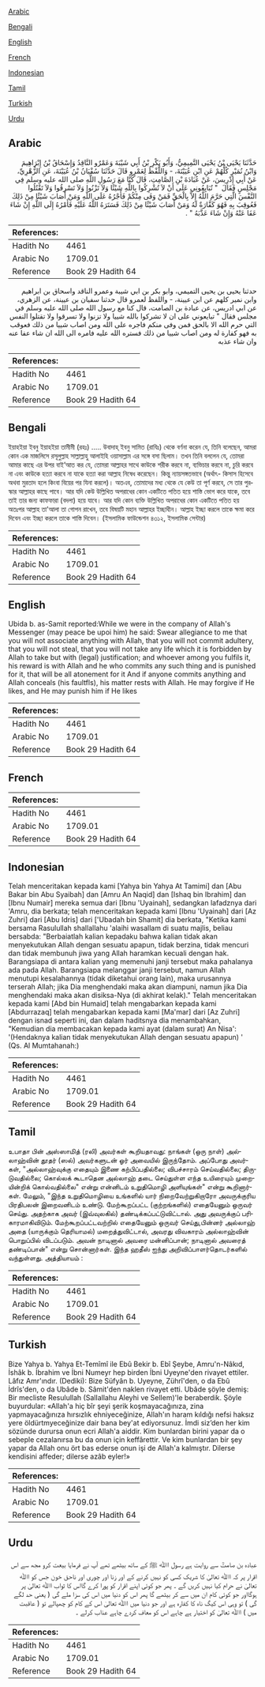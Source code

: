 [Arabic](#arabic)

[Bengali](#bengali)

[English](#english)

[French](#french)

[Indonesian](#indonesian)

[Tamil](#tamil)

[Turkish](#turkish)

[Urdu](#urdu)

## Arabic


<div dir="rtl" lang="ar" style={{fontSize:'larger',backgroundColor:'#f8f9fa',padding:20}}>
حَدَّثَنَا يَحْيَى بْنُ يَحْيَى التَّمِيمِيُّ، وَأَبُو بَكْرِ بْنُ أَبِي شَيْبَةَ وَعَمْرٌو النَّاقِدُ وَإِسْحَاقُ بْنُ إِبْرَاهِيمَ وَابْنُ نُمَيْرٍ كُلُّهُمْ عَنِ ابْنِ عُيَيْنَةَ، - وَاللَّفْظُ لِعَمْرٍو قَالَ حَدَّثَنَا سُفْيَانُ بْنُ عُيَيْنَةَ، عَنِ الزُّهْرِيِّ، عَنْ أَبِي إِدْرِيسَ، عَنْ عُبَادَةَ بْنِ الصَّامِتِ، قَالَ كُنَّا مَعَ رَسُولِ اللَّهِ صلى الله عليه وسلم فِي مَجْلِسٍ فَقَالَ ‏ "‏ تُبَايِعُونِي عَلَى أَنْ لاَ تُشْرِكُوا بِاللَّهِ شَيْئًا وَلاَ تَزْنُوا وَلاَ تَسْرِقُوا وَلاَ تَقْتُلُوا النَّفْسَ الَّتِي حَرَّمَ اللَّهُ إِلاَّ بِالْحَقِّ فَمَنْ وَفَى مِنْكُمْ فَأَجْرُهُ عَلَى اللَّهِ وَمَنْ أَصَابَ شَيْئًا مِنْ ذَلِكَ فَعُوقِبَ بِهِ فَهُوَ كَفَّارَةٌ لَهُ وَمَنْ أَصَابَ شَيْئًا مِنْ ذَلِكَ فَسَتَرَهُ اللَّهُ عَلَيْهِ فَأَمْرُهُ إِلَى اللَّهِ إِنْ شَاءَ عَفَا عَنْهُ وَإِنْ شَاءَ عَذَّبَهُ ‏"‏ ‏.‏
</div>
<div style={{backgroundColor:'#f8f9fa',padding:20, marginBottom: 10}}><table> <thead> <tr> <th>References:</th> <th></th> </tr> </thead> <tbody><tr><td>Hadith No</td><td>4461</td></tr><tr><td>Arabic No</td><td>1709.01</td></tr><tr><td>Reference</td><td>Book 29 Hadith 64</td></tr></tbody></table></div>


<div dir="rtl" lang="ar" style={{fontSize:'larger',backgroundColor:'#f8f9fa',padding:20}}>
حدثنا يحيى بن يحيى التميمي، وابو بكر بن ابي شيبة وعمرو الناقد واسحاق بن ابراهيم وابن نمير كلهم عن ابن عيينة، - واللفظ لعمرو قال حدثنا سفيان بن عيينة، عن الزهري، عن ابي ادريس، عن عبادة بن الصامت، قال كنا مع رسول الله صلى الله عليه وسلم في مجلس فقال " تبايعوني على ان لا تشركوا بالله شييا ولا تزنوا ولا تسرقوا ولا تقتلوا النفس التي حرم الله الا بالحق فمن وفى منكم فاجره على الله ومن اصاب شييا من ذلك فعوقب به فهو كفارة له ومن اصاب شييا من ذلك فستره الله عليه فامره الى الله ان شاء عفا عنه وان شاء عذبه
</div>
<div style={{backgroundColor:'#f8f9fa',padding:20, marginBottom: 10}}><table> <thead> <tr> <th>References:</th> <th></th> </tr> </thead> <tbody><tr><td>Hadith No</td><td>4461</td></tr><tr><td>Arabic No</td><td>1709.01</td></tr><tr><td>Reference</td><td>Book 29 Hadith 64</td></tr></tbody></table></div>

## Bengali


<div dir="ltr" lang="bn" style={{fontSize:'larger',backgroundColor:'#f8f9fa',padding:20}}>
ইয়াহইয়া ইবনু ইয়াহইয়া তামীমী (রহঃ) ..... উবাদাহ্ ইবনু সামিত (রাযিঃ) থেকে বর্ণনা করেন যে, তিনি বলেছেন, আমরা কোন এক মাজলিসে রসূলুল্লাহ সাল্লাল্লাহু আলাইহি ওয়াসাল্লাম এর সঙ্গে বসা ছিলাম। তখন তিনি বললেন যে, তোমরা আমার কাছে এর উপর বাই’আত কর যে, তোমরা আল্লাহর সাথে কাউকে শরীক করবে না, ব্যভিচার করবে না, চুরি করবে না এবং কাউকে হত্যা করবে না যাকে হত্যা করা আল্লাহ নিষেধ করেছেন। কিন্তু ন্যায়সঙ্গতভাবে (অর্থাৎ- কিসাস হিসেবে অথবা মুরতাদ হলে কিংবা বিয়ের পর যিনা করলে)। অতএব, তোমাদের মধ্য থেকে যে কেউ তা পূর্ণ করবে, সে তার পুরস্কার আল্লাহর কাছে পাবে। আর যদি কেউ উল্লিখিত অপরাধের কোন একটিতে পতিত হয়ে শাস্তি ভোগ করে যাকে, তবে তাই তার জন্য কাফফারা (বদলা) হয়ে যাবে। আর যদি কোন ব্যক্তি উল্লিখিত অপরাধের কোন একটিতে পতিত হয় অতঃপর আল্লাহ তা'আলা তা গোপন রাখেন, তবে বিষয়টি মহান আল্লাহর ইচ্ছাধীন। আল্লাহ ইচ্ছা করলে তাকে ক্ষমা করে দিবেন এবং ইচ্ছা করলে তাকে শাস্তি দিবেন। (ইসলামিক ফাউন্ডেশন ৪৩১২, ইসলামিক সেন্টার)
</div>
<div style={{backgroundColor:'#f8f9fa',padding:20, marginBottom: 10}}><table> <thead> <tr> <th>References:</th> <th></th> </tr> </thead> <tbody><tr><td>Hadith No</td><td>4461</td></tr><tr><td>Arabic No</td><td>1709.01</td></tr><tr><td>Reference</td><td>Book 29 Hadith 64</td></tr></tbody></table></div>

## English


<div dir="ltr" lang="en" style={{fontSize:'larger',backgroundColor:'#f8f9fa',padding:20}}>
Ubida b. as-Samit reported:While we were in the company of Allah's Messenger (may peace be upoi him) he said: Swear allegiance to me that you will not associate anything with Allah, that you will not commit adultery, that you will not steal, that you will not take any life which it is forbidden by Allah to take but with (legal) justification; and whoever among you fulfils it, his reward is with Allah and he who commits any such thing and is punished for it, that will be all atonement for it And if anyone commits anything and Allah conceals (his faultfls), his matter rests with Allah. He may forgive if He likes, and He may punish him if He likes
</div>
<div style={{backgroundColor:'#f8f9fa',padding:20, marginBottom: 10}}><table> <thead> <tr> <th>References:</th> <th></th> </tr> </thead> <tbody><tr><td>Hadith No</td><td>4461</td></tr><tr><td>Arabic No</td><td>1709.01</td></tr><tr><td>Reference</td><td>Book 29 Hadith 64</td></tr></tbody></table></div>

## French


<div dir="ltr" lang="fr" style={{fontSize:'larger',backgroundColor:'#f8f9fa',padding:20}}>

</div>
<div style={{backgroundColor:'#f8f9fa',padding:20, marginBottom: 10}}><table> <thead> <tr> <th>References:</th> <th></th> </tr> </thead> <tbody><tr><td>Hadith No</td><td>4461</td></tr><tr><td>Arabic No</td><td>1709.01</td></tr><tr><td>Reference</td><td>Book 29 Hadith 64</td></tr></tbody></table></div>

## Indonesian


<div dir="ltr" lang="id" style={{fontSize:'larger',backgroundColor:'#f8f9fa',padding:20}}>
Telah menceritakan kepada kami [Yahya bin Yahya At Tamimi] dan [Abu Bakar bin Abu Syaibah] dan [Amru An Naqid] dan [Ishaq bin Ibrahim] dan [Ibnu Numair] mereka semua dari [Ibnu 'Uyainah], sedangkan lafadznya dari 'Amru, dia berkata; telah menceritakan kepada kami [Ibnu 'Uyainah] dari [Az Zuhri] dari [Abu Idris] dari ['Ubadah bin Shamit] dia berkata, "Ketika kami bersama Rasulullah shallallahu 'alaihi wasallam di suatu majlis, beliau bersabda: "Berbaiatlah kalian kepadaku bahwa kalian tidak akan menyekutukan Allah dengan sesuatu apapun, tidak berzina, tidak mencuri dan tidak membunuh jiwa yang Allah haramkan kecuali dengan hak. Barangsiapa di antara kalian yang memenuhi janji tersebut maka pahalanya ada pada Allah. Barangsiapa melanggar janji tersebut, namun Allah menutupi kesalahannya (tidak diketahui orang lain), maka urusannya terserah Allah; jika Dia menghendaki maka akan diampuni, namun jika Dia menghendaki maka akan disiksa-Nya (di akhirat kelak)." Telah menceritakan kepada kami [Abd bin Humaid] telah mengabarkan kepada kami [Abdurrazaq] telah mengabarkan kepada kami [Ma'mar] dari [Az Zuhri] dengan isnad seperti ini, dan dalam haditsnya dia menambahkan, "Kemudian dia membacakan kepada kami ayat (dalam surat) An Nisa': '(Hendaknya kalian tidak menyekutukan Allah dengan sesuatu apapun) ' (Qs. Al Mumtahanah:)
</div>
<div style={{backgroundColor:'#f8f9fa',padding:20, marginBottom: 10}}><table> <thead> <tr> <th>References:</th> <th></th> </tr> </thead> <tbody><tr><td>Hadith No</td><td>4461</td></tr><tr><td>Arabic No</td><td>1709.01</td></tr><tr><td>Reference</td><td>Book 29 Hadith 64</td></tr></tbody></table></div>

## Tamil


<div dir="ltr" lang="ta" style={{fontSize:'larger',backgroundColor:'#f8f9fa',padding:20}}>
உபாதா பின் அஸ்ஸாமித் (ரலி) அவர்கள் கூறியதாவது: நாங்கள் (ஒரு நாள்) அல்லாஹ்வின் தூதர் (ஸல்) அவர்களுடன் ஓர் அவையில் இருந்தோம். அப்போது அவர்கள், "அல்லாஹ்வுக்கு எதையும் இணை கற்பிப்பதில்லை; விபச்சாரம் செய்வதில்லை; திருடுவதில்லை; கொல்லக் கூடாதென அல்லாஹ் தடை செய்துள்ள எந்த உயிரையும் முறையின்றிக் கொல்வதில்லை" என்று என்னிடம் உறுதிமொழி அளியுங்கள்" என்று கூறினார்கள். மேலும், "இந்த உறுதிமொழியை உங்களில் யார் நிறைவேற்றுகிறாரோ அவருக்குரிய பிரதிபலன் இறைவனிடம் உண்டு. மேற்கூறப்பட்ட (குற்றங்களில்) எதையேனும் ஒருவர் செய்து. அதற்காக அவர் (இவ்வுலகில்) தண்டிக்கப்பட்டுவிட்டால். அது அவருக்குப் பரிகாரமாகிவிடும். மேற்கூறப்பட்டவற்றில் எதையேனும் ஒருவர் செய்து,பின்னர் அல்லாஹ் அதை (யாருக்கும் தெரியாமல்) மறைத்துவிட்டால், அவரது விவகாரம் அல்லாஹ்வின் பொறுப்பில் விடப்படும். அவன் நாடினால் அவரை மன்னிப்பான்; நாடினால் அவரைத் தண்டிப்பான்" என்று சொன்னார்கள். இந்த ஹதீஸ் ஐந்து அறிவிப்பாளர்தொடர்களில் வந்துள்ளது. அத்தியாயம் :
</div>
<div style={{backgroundColor:'#f8f9fa',padding:20, marginBottom: 10}}><table> <thead> <tr> <th>References:</th> <th></th> </tr> </thead> <tbody><tr><td>Hadith No</td><td>4461</td></tr><tr><td>Arabic No</td><td>1709.01</td></tr><tr><td>Reference</td><td>Book 29 Hadith 64</td></tr></tbody></table></div>

## Turkish


<div dir="ltr" lang="tr" style={{fontSize:'larger',backgroundColor:'#f8f9fa',padding:20}}>
Bize Yahya b. Yahya Et-Temîmî ile Ebû Bekir b. Ebî Şeybe, Amru'n-Nâkıd, İshâk b. İbrahim ve İbni Numeyr hep birden İbni Uyeyne'den rivayet ettiler. Lâfız Amr'ındır. (Dediki): Bize Süfyân b. Uyeyne, Zührî'den, o da Ebû İdrîs'den, o da Ubâde b. Sâmit'den naklen rivayet etti. Ubâde şöyle demiş: Bir mecliste Resulullah (SalIallahu Aleyhi ve Sellem)'le beraberdik. Şöyle buyurdular: «Allah'a hiç bîr şeyi şerik koşmayacağınıza, zina yapmayacağınıza hırsızlık ehniyeceğinize, Allah'ın haram kıldığı nefsi haksız yere öldürtmyeceğinize dair bana bey'at ediyorsunuz. İmdi siz’den her kim sözünde durursa onun ecri Allah'a aiddir. Kim bunlardan birini yapar da o sebeple cezalanırsa bu da onun için keffârettir. Ve kim bunlardan bir şey yapar da Allah onu ört bas ederse onun işi de Allah'a kalmıştır. Dilerse kendisini affeder; dilerse azâb eyler!»
</div>
<div style={{backgroundColor:'#f8f9fa',padding:20, marginBottom: 10}}><table> <thead> <tr> <th>References:</th> <th></th> </tr> </thead> <tbody><tr><td>Hadith No</td><td>4461</td></tr><tr><td>Arabic No</td><td>1709.01</td></tr><tr><td>Reference</td><td>Book 29 Hadith 64</td></tr></tbody></table></div>

## Urdu


<div dir="rtl" lang="ur" style={{fontSize:'larger',backgroundColor:'#f8f9fa',padding:20}}>
عبادہ بن صامتؓ سے روایت ہے رسول اﷲ ﷺ کے ساتھ بیٹھے تھے آپ نے فرمایا بیعت کرو مجھ سے اس اقرار پر کہ اﷲ تعالیٰ کا شریک کسی کو نہیں کرنے کے اور زنا اور چوری اور ناحق خون جس کو اﷲ تعالیٰ نے حرام کیا نہیں کریں گے ۔ پھر جو کوئی اپنے اقرار کو پورا کرے گااس کا ثواب اﷲ تعالیٰ پر ہوگااور جو کوئی کام ان میں سے کر بیٹھے گا پھر اس کو دنیا میں اس کی سزا ملے گی ( یعنی حد لگے گی ) تو وہی اس کیگ ناہ کا کفارہ ہے اور جو دنیا میں اﷲ تعالیٰ اس کے کام کو چھپالے تو ( عاقبت میں ) اﷲ تعالیٰ کو اختیار ہے چاہے اس کو معاف کردے چاہے عذاب کرلے ۔
</div>
<div style={{backgroundColor:'#f8f9fa',padding:20, marginBottom: 10}}><table> <thead> <tr> <th>References:</th> <th></th> </tr> </thead> <tbody><tr><td>Hadith No</td><td>4461</td></tr><tr><td>Arabic No</td><td>1709.01</td></tr><tr><td>Reference</td><td>Book 29 Hadith 64</td></tr></tbody></table></div>